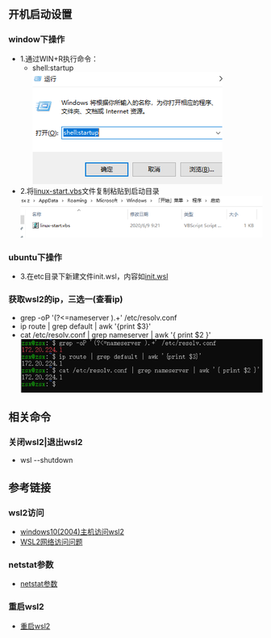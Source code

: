 ## 开机启动设置

### window下操作
* 1.通过WIN+R执行命令：
    * shell:startup
![](../img/wsl2/wsl2-01.jpg)
* 2.将[linux-start.vbs](../shell/wsl2/startup/linux-start.vbs)文件复制粘贴到启动目录
![](../img/wsl2/wsl2-02.jpg)

### ubuntu下操作
* 3.在etc目录下新建文件init.wsl，内容如[init.wsl](../shell/wsl2/startup/init.wsl)

### 获取wsl2的ip，三选一(查看ip)
* grep -oP '(?<=nameserver ).+' /etc/resolv.conf
* ip route | grep default | awk '{print $3}'
* cat /etc/resolv.conf | grep nameserver | awk '{ print $2 }'
![](../img/wsl2/wsl2-03.jpg)

## 相关命令
### 关闭wsl2|退出wsl2
* wsl --shutdown

## 参考链接

### wsl2访问
* [windows10(2004)主机访问wsl2](https://my.oschina.net/u/2473610/blog/4308035)
* [WSL2网络访问问题](https://lengthmin.me/posts/wsl2-network-tricks/)

### netstat参数
* [netstat参数](https://9oelm.github.io/2018-05-06--Listening,-Established,-Close_wait-and-Time_wait-in-netstat/)

### 重启wsl2
* [重启wsl2](https://www.hdboy.top/show/35)